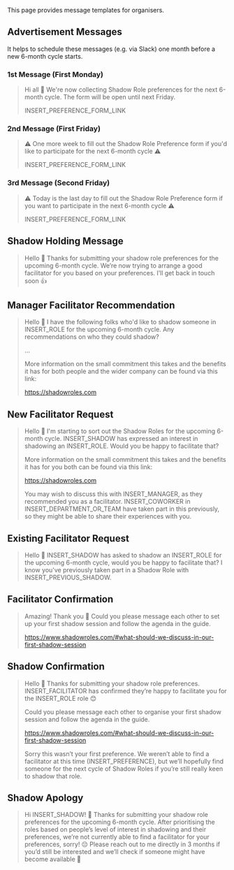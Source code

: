 This page provides message templates for organisers.

## Advertisement Messages
It helps to schedule these messages (e.g. via Slack) one month before a new 6-month cycle starts.

### 1st Message (First Monday)
> Hi all 👋 We're now collecting Shadow Role preferences for the next 6-month cycle. The form will be open until next Friday.
>
> INSERT_PREFERENCE_FORM_LINK

### 2nd Message (First Friday)
> ⚠️ One more week to fill out the Shadow Role Preference form if you'd like to participate for the next 6-month cycle ⚠️
>
> INSERT_PREFERENCE_FORM_LINK

### 3rd Message (Second Friday)
> ⚠️ Today is the last day to fill out the Shadow Role Preference form if you want to participate in the next 6-month cycle ⚠️
> 
> INSERT_PREFERENCE_FORM_LINK

## Shadow Holding Message
> Hello 👋 Thanks for submitting your shadow role preferences for the upcoming 6-month cycle. We’re now trying to arrange a good facilitator for you based on your preferences. I’ll get back in touch soon 👍

## Manager Facilitator Recommendation
> Hello 👋 I have the following folks who'd like to shadow someone in INSERT_ROLE for the upcoming 6-month cycle. Any recommendations on who they could shadow?
> 
> …
> 
> More information on the small commitment this takes and the benefits it has for both people and the wider company can be found via this link:
> 
> https://shadowroles.com

## New Facilitator Request
> Hello 👋 I'm starting to sort out the Shadow Roles for the upcoming 6-month cycle. INSERT_SHADOW has expressed an interest in shadowing an INSERT_ROLE. Would you be happy to facilitate that?
> 
> More information on the small commitment this takes and the benefits it has for you both can be found via this link:
> 
> https://shadowroles.com
> 
> You may wish to discuss this with INSERT_MANAGER, as they recommended you as a facilitator. INSERT_COWORKER in INSERT_DEPARTMENT_OR_TEAM have taken part in this previously, so they might be able to share their experiences with you.

## Existing Facilitator Request
> Hello 👋 INSERT_SHADOW has asked to shadow an INSERT_ROLE for the upcoming 6-month cycle, would you be happy to facilitate that? I know you've previously taken part in a Shadow Role with INSERT_PREVIOUS_SHADOW.

## Facilitator Confirmation
> Amazing! Thank you 🙏 Could you please message each other to set up your first shadow session and follow the agenda in the guide.
> 
> https://www.shadowroles.com/#what-should-we-discuss-in-our-first-shadow-session

## Shadow Confirmation
> Hello 👋 Thanks for submitting your shadow role preferences. INSERT_FACILITATOR has confirmed they’re happy to facilitate you for the INSERT_ROLE role 😊
> 
> Could you please message each other to organise your first shadow session and follow the agenda in the guide.
> 
> https://www.shadowroles.com/#what-should-we-discuss-in-our-first-shadow-session
> 
> Sorry this wasn’t your first preference. We weren’t able to find a facilitator at this time (INSERT_PREFERENCE), but we’ll hopefully find someone for the next cycle of Shadow Roles if you’re still really keen to shadow that role.

## Shadow Apology
> Hi INSERT_SHADOW! 👋 Thanks for submitting your shadow role preferences for the upcoming 6-month cycle. After prioritising the roles based on people’s level of interest in shadowing and their preferences, we’re not currently able to find a facilitator for your preferences, sorry! 😔 Please reach out to me directly in 3 months if you’d still be interested and we’ll check if someone might have become available 🤞

